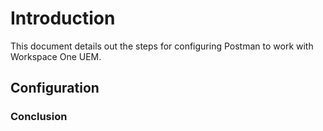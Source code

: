 

# Introduction
This document details out the steps for configuring Postman to work with Workspace One UEM. 

## Configuration


### Conclusion
